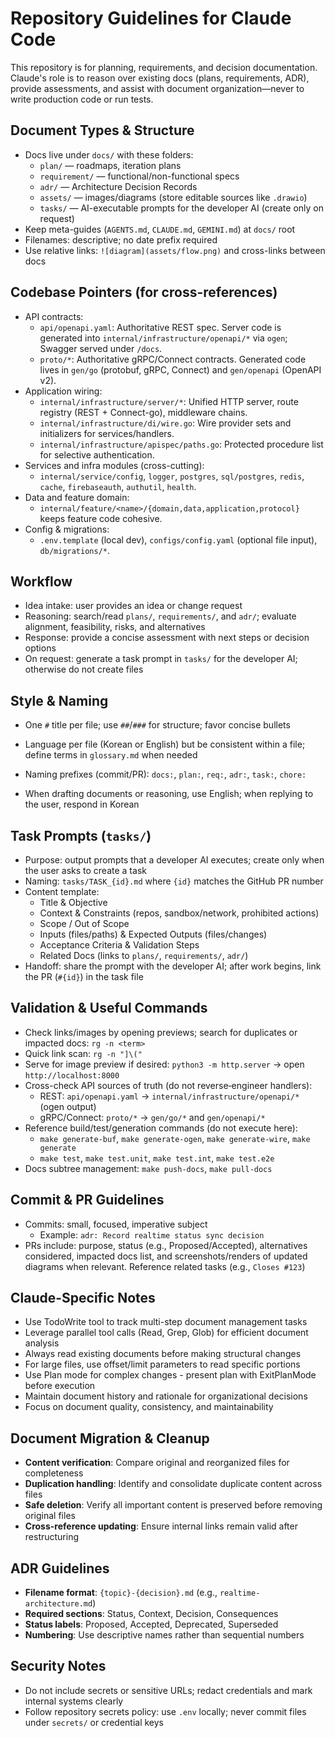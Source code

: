 # Repository Guidelines for Claude Code

This repository is for planning, requirements, and decision documentation. Claude's role is to reason over existing docs (plans, requirements, ADR), provide assessments, and assist with document organization—never to write production code or run tests.

## Document Types & Structure

- Docs live under `docs/` with these folders:
  - `plan/` — roadmaps, iteration plans
  - `requirement/` — functional/non-functional specs
  - `adr/` — Architecture Decision Records
  - `assets/` — images/diagrams (store editable sources like `.drawio`)
  - `tasks/` — AI-executable prompts for the developer AI (create only on request)
- Keep meta-guides (`AGENTS.md`, `CLAUDE.md`, `GEMINI.md`) at `docs/` root
- Filenames: descriptive; no date prefix required
- Use relative links: `![diagram](assets/flow.png)` and cross-links between docs

## Codebase Pointers (for cross-references)

- API contracts:
  - `api/openapi.yaml`: Authoritative REST spec. Server code is generated into `internal/infrastructure/openapi/*` via `ogen`; Swagger served under `/docs`.
  - `proto/*`: Authoritative gRPC/Connect contracts. Generated code lives in `gen/go` (protobuf, gRPC, Connect) and `gen/openapi` (OpenAPI v2).
- Application wiring:
  - `internal/infrastructure/server/*`: Unified HTTP server, route registry (REST + Connect-go), middleware chains.
  - `internal/infrastructure/di/wire.go`: Wire provider sets and initializers for services/handlers.
  - `internal/infrastructure/apispec/paths.go`: Protected procedure list for selective authentication.
- Services and infra modules (cross-cutting):
  - `internal/service/config`, `logger`, `postgres`, `sql/postgres`, `redis`, `cache`, `firebaseauth`, `authutil`, `health`.
- Data and feature domain:
  - `internal/feature/<name>/{domain,data,application,protocol}` keeps feature code cohesive.
- Config & migrations:
  - `.env.template` (local dev), `configs/config.yaml` (optional file input), `db/migrations/*`.

## Workflow

- Idea intake: user provides an idea or change request
- Reasoning: search/read `plans/`, `requirements/`, and `adr/`; evaluate alignment, feasibility, risks, and alternatives
- Response: provide a concise assessment with next steps or decision options
- On request: generate a task prompt in `tasks/` for the developer AI; otherwise do not create files

## Style & Naming

- One `#` title per file; use `##`/`###` for structure; favor concise bullets
- Language per file (Korean or English) but be consistent within a file; define terms in `glossary.md` when needed
- Naming prefixes (commit/PR): `docs:`, `plan:`, `req:`, `adr:`, `task:`, `chore:`

- When drafting documents or reasoning, use English; when replying to the user, respond in Korean

## Task Prompts (`tasks/`)

- Purpose: output prompts that a developer AI executes; create only when the user asks to create a task
- Naming: `tasks/TASK_{id}.md` where `{id}` matches the GitHub PR number
- Content template:
  - Title & Objective
  - Context & Constraints (repos, sandbox/network, prohibited actions)
  - Scope / Out of Scope
  - Inputs (files/paths) & Expected Outputs (files/changes)
  - Acceptance Criteria & Validation Steps
  - Related Docs (links to `plans/`, `requirements/`, `adr/`)
- Handoff: share the prompt with the developer AI; after work begins, link the PR (`#{id}`) in the task file


## Validation & Useful Commands

- Check links/images by opening previews; search for duplicates or impacted docs: `rg -n <term>`
- Quick link scan: `rg -n "]\("`
- Serve for image preview if desired: `python3 -m http.server` → open `http://localhost:8000`
- Cross-check API sources of truth (do not reverse‑engineer handlers):
  - REST: `api/openapi.yaml` → `internal/infrastructure/openapi/*` (ogen output)
  - gRPC/Connect: `proto/*` → `gen/go/*` and `gen/openapi/*`
- Reference build/test/generation commands (do not execute here):
  - `make generate-buf`, `make generate-ogen`, `make generate-wire`, `make generate`
  - `make test`, `make test.unit`, `make test.int`, `make test.e2e`
- Docs subtree management: `make push-docs`, `make pull-docs`

## Commit & PR Guidelines

- Commits: small, focused, imperative subject
  - Example: `adr: Record realtime status sync decision`
- PRs include: purpose, status (e.g., Proposed/Accepted), alternatives considered, impacted docs list, and screenshots/renders of updated diagrams when relevant. Reference related tasks (e.g., `Closes #123`)


## Claude-Specific Notes

- Use TodoWrite tool to track multi-step document management tasks
- Leverage parallel tool calls (Read, Grep, Glob) for efficient document analysis  
- Always read existing documents before making structural changes
- For large files, use offset/limit parameters to read specific portions
- Use Plan mode for complex changes - present plan with ExitPlanMode before execution
- Maintain document history and rationale for organizational decisions
- Focus on document quality, consistency, and maintainability

## Document Migration & Cleanup

- **Content verification**: Compare original and reorganized files for completeness
- **Duplication handling**: Identify and consolidate duplicate content across files
- **Safe deletion**: Verify all important content is preserved before removing original files
- **Cross-reference updating**: Ensure internal links remain valid after restructuring

## ADR Guidelines

- **Filename format**: `{topic}-{decision}.md` (e.g., `realtime-architecture.md`)
- **Required sections**: Status, Context, Decision, Consequences
- **Status labels**: Proposed, Accepted, Deprecated, Superseded
- **Numbering**: Use descriptive names rather than sequential numbers

## Security Notes

- Do not include secrets or sensitive URLs; redact credentials and mark internal systems clearly
- Follow repository secrets policy: use `.env` locally; never commit files under `secrets/` or credential keys